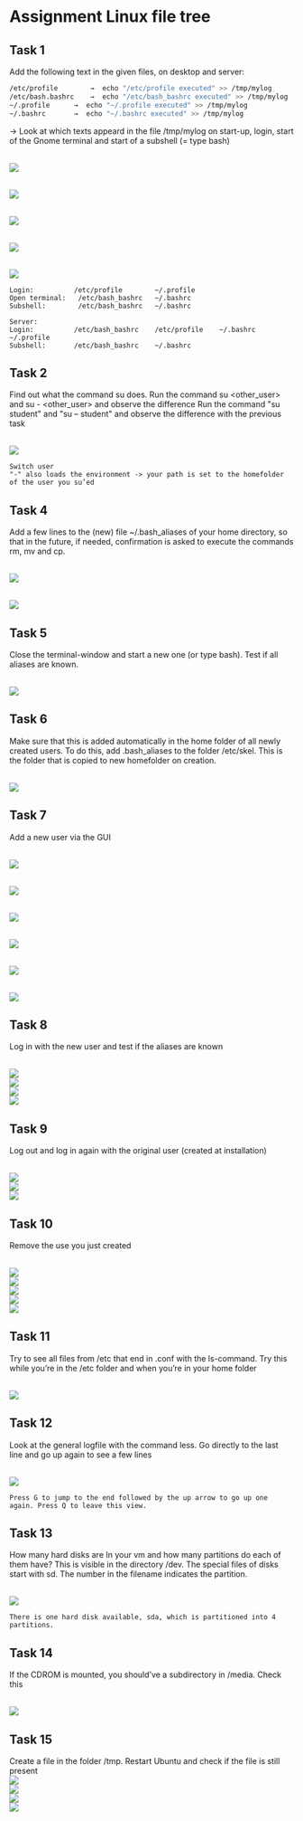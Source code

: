# Assignment Linux file tree

## Task 1
Add the following text in the given files, on desktop and server:

```bash
/etc/profile		→  echo "/etc/profile executed" >> /tmp/mylog
/etc/bash.bashrc	→  echo "/etc/bash_bashrc executed" >> /tmp/mylog
~/.profile		→  echo "~/.profile executed" >> /tmp/mylog
~/.bashrc		→  echo "~/.bashrc executed" >> /tmp/mylog
```

→ Look at which texts appeard in the file /tmp/mylog on start-up, login, start of the Gnome terminal and start of a subshell (= type bash)

<br/>![](images/2022-08-15-14-09-23.png)

<br/>![](images/2022-08-15-14-09-32.png)

<br/>![](images/2022-08-15-14-09-39.png)

<br/>![](images/2022-08-15-14-09-45.png)

<br/>![](images/2022-08-15-14-09-52.png)
```
Login:		    /etc/profile 		~/.profile 
Open terminal:	 /etc/bash_bashrc 	~/.bashrc 
Subshell:		 /etc/bash_bashrc 	~/.bashrc 
```

```
Server: 
Login:		    /etc/bash_bashrc	/etc/profile	~/.bashrc	~/.profile
Subshell: 		/etc/bash_bashrc 	~/.bashrc
```

## Task 2
Find out what the command su does. 
Run the command su <other_user> and su - <other_user> and observe the difference
Run the command "su student" and "su – student" and observe the difference with the previous task

<br/>![](images/2022-08-15-14-10-51.png)

```
Switch user
"-" also loads the environment -> your path is set to the homefolder of the user you su’ed
```

## Task 4
Add a few lines to the (new) file ~/.bash_aliases of your home directory, so that in the future, if needed, confirmation is asked to execute the commands rm, mv and cp. 

<br/>![](images/2022-08-15-14-11-21.png)

<br/>![](images/2022-08-15-14-11-29.png)

## Task 5
Close the terminal-window and start a new one (or type bash). Test if all aliases are known. 

<br/>![](images/2022-08-15-14-11-49.png)

## Task 6
Make sure that this is added automatically in the home folder of all newly created users. 
To do this, add .bash_aliases to the folder /etc/skel. This is the folder that is copied to new homefolder on creation. 

<br/>![](images/2022-08-15-14-12-06.png)

## Task 7
Add a new user via the GUI

<br/>![](images/2022-08-15-14-12-25.png)

<br/>![](images/2022-08-15-14-12-36.png)

<br/>![](images/2022-08-15-14-12-42.png)

<br/>![](images/2022-08-15-14-12-48.png)

<br/>![](images/2022-08-15-14-12-54.png)

<br/>![](images/2022-08-15-14-13-01.png)

## Task 8
Log in with the new user and test if the aliases are known 

<br/>![](images/2022-08-15-14-13-16.png)
<br/>![](images/2022-08-15-14-13-29.png)
<br/>![](images/2022-08-15-14-13-44.png)
<br/>![](images/2022-08-15-14-14-01.png)

## Task 9
Log out and log in again with the original user (created at installation) 

<br/>![](images/2022-08-15-14-14-14.png)
<br/>![](images/2022-08-15-14-14-21.png)
<br/>![](images/2022-08-15-14-14-27.png)

## Task 10
Remove the use you just created

<br/>![](images/2022-08-15-14-14-43.png)
<br/>![](images/2022-08-15-14-14-50.png)
<br/>![](images/2022-08-15-14-14-56.png)
<br/>![](images/2022-08-15-14-15-01.png)
<br/>![](images/2022-08-15-14-15-07.png)

## Task 11
Try to see all files from /etc that end in .conf with the ls-command. Try this while you’re in the /etc folder and when you’re in your home folder

<br/>![](images/2022-08-15-14-15-26.png)


## Task 12
Look at the general logfile with the command less. Go directly to the last line and go up again to see a few lines

<br/>![](images/2022-08-15-14-15-43.png)
```
Press G to jump to the end followed by the up arrow to go up one again. Press Q to leave this view.
```

## Task 13
How many hard disks are In your vm and how many partitions do each of them have? This is visible in the directory /dev. The special files of disks start with sd. The number in the filename indicates the partition. 

<br/>![](images/2022-08-15-14-16-17.png)
```
There is one hard disk available, sda, which is partitioned into 4 partitions. 
```


## Task 14
If the CDROM is mounted, you should’ve a subdirectory in /media. Check this

<br/>![](images/2022-08-15-14-16-43.png)

## Task 15
Create a file in the folder /tmp. Restart Ubuntu and check if the file is still present
<br/>![](images/2022-08-15-14-16-59.png)
<br/>![](images/2022-08-15-14-17-04.png)
<br/>![](images/2022-08-15-14-17-09.png)
<br/>![](images/2022-08-15-14-17-15.png)